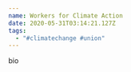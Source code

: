 ```yaml
---
name: Workers for Climate Action
date: 2020-05-31T03:14:21.127Z
tags:
  - "#climatechange #union"
---
```

bio